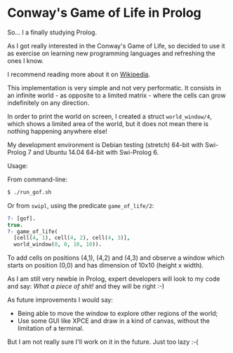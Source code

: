 # Conway's Game of Life in Prolog

So... I a finally studying Prolog.

As I got really interested in the Conway's Game of Life, so decided to use it
as exercise on learning new programming languages and refreshing the ones I know.

I recommend reading more about it on 
<a href="https://en.wikipedia.org/wiki/Conway's_Game_of_Life">Wikipedia</a>.

This implementation is very simple and not very performatic. 
It consists in an infinite world - as opposite to a limited matrix - where the
cells can grow indefinitely on any direction. 

In order to print the world on screen, I created a struct `world_window/4`, which
shows a limited area of the world, but it does not mean there is nothing happening
anywhere else!

My development environment is Debian testing (stretch) 64-bit with Swi-Prolog 7
and Ubuntu 14.04 64-bit with Swi-Prolog 6.

Usage:

From command-line:
```bash
$ ./run_gof.sh
```

Or from `swipl`, using the predicate `game_of_life/2`:
```prolog
?- [gof].
true.
?- game_of_life(
  [cell(4, 1), cell(4, 2), cell(4, 3)], 
  world_window(0, 0, 10, 10)).
```

To add cells on positions (4,1), (4,2) and (4,3) and observe a window which
starts on position (0,0) and has dimension of 10x10 (height x width).

As I am still very newbie in Prolog, expert developers will look to my code
and say: *What a piece of shit!* and they will be right :-)

As future improvements I would say:
- Being able to move the window to explore other regions of the world;
- Use some GUI like XPCE and draw in a kind of canvas, without the
  limitation of a terminal.

But I am not really sure I'll work on it in the future. Just too lazy :-(
